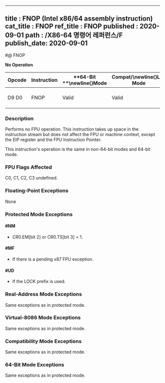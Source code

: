 ----------------------------
title : FNOP (Intel x86/64 assembly instruction)
cat_title : FNOP
ref_title : FNOP
published : 2020-09-01
path : /X86-64 명령어 레퍼런스/F
publish_date: 2020-09-01
----------------------------
#@ FNOP

**No Operation**

|**Opcode**|**Instruction**|**64-Bit **\newline{}**Mode**|**Compat/**\newline{}**Leg Mode**|**Description**|
|----------|---------------|-----------------------------|---------------------------------|---------------|
|D9 D0|FNOP|Valid|Valid|No operation is performed.|
### Description


Performs no FPU operation. This instruction takes up space in the instruction stream but does not affect the FPU or machine context, except the EIP register and the FPU Instruction Pointer.

This instruction's operation is the same in non-64-bit modes and 64-bit mode.

### FPU Flags Affected


C0, C1, C2, C3 undefined.

### Floating-Point Exceptions


None


### Protected Mode Exceptions

#### #NM
* CR0.EM[bit 2] or CR0.TS[bit 3] = 1.

#### #MF
* If there is a pending x87 FPU exception.

#### #UD
* If the LOCK prefix is used.

### Real-Address Mode Exceptions



Same exceptions as in protected mode.


### Virtual-8086 Mode Exceptions



Same exceptions as in protected mode.


### Compatibility Mode Exceptions



Same exceptions as in protected mode.


### 64-Bit Mode Exceptions



Same exceptions as in protected mode.

